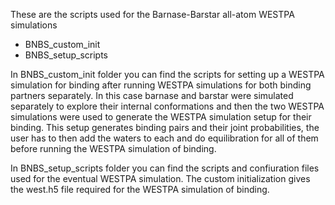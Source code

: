 These are the scripts used for the Barnase-Barstar all-atom WESTPA simulations

- BNBS\_custom\_init
- BNBS\_setup\_scripts

In BNBS\_custom\_init folder you can find the scripts for setting up a WESTPA simulation 
for binding after running WESTPA simulations for both binding partners separately. In this 
case barnase and barstar were simulated separately to explore their internal conformations 
and then the two WESTPA simulations were used to generate the WESTPA simulation setup for 
their binding. This setup generates binding pairs and their joint probabilities, the user
has to then add the waters to each and do equilibration for all of them before running
the WESTPA simulation of binding.

In BNBS\_setup\_scripts folder you can find the scripts and confiuration files used for the 
eventual WESTPA simulation. The custom initialization gives the west.h5 file required for
the WESTPA simulation of binding. 
